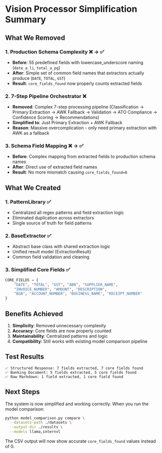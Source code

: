# Vision Processor Simplification Summary

## What We Removed

### 1. Production Schema Complexity ❌ → ✅
- **Before**: 55 predefined fields with lowercase_underscore naming (`date_a_li`, `total_a_pg`)
- **After**: Simple set of common field names that extractors actually produce (`DATE`, `TOTAL`, `GST`)
- **Result**: `core_fields_found` now properly counts extracted fields

### 2. 7-Step Pipeline Orchestrator ❌
- **Removed**: Complex 7-step processing pipeline (Classification → Primary Extraction → AWK Fallback → Validation → ATO Compliance → Confidence Scoring → Recommendations)
- **Simplified to**: Just Primary Extraction + AWK Fallback
- **Reason**: Massive overcomplication - only need primary extraction with AWK as a fallback

### 3. Schema Field Mapping ❌ → ✅  
- **Before**: Complex mapping from extracted fields to production schema names
- **After**: Direct use of extracted field names
- **Result**: No more mismatch causing `core_fields_found=0`

## What We Created

### 1. PatternLibrary ✅
- Centralized all regex patterns and field extraction logic
- Eliminated duplication across extractors
- Single source of truth for field patterns

### 2. BaseExtractor ✅
- Abstract base class with shared extraction logic
- Unified result model (ExtractionResult)
- Common field validation and cleaning

### 3. Simplified Core Fields ✅
```python
CORE_FIELDS = {
    "DATE", "TOTAL", "GST", "ABN", "SUPPLIER_NAME",
    "INVOICE_NUMBER", "AMOUNT", "DESCRIPTION",
    "BSB", "ACCOUNT_NUMBER", "BUSINESS_NAME", "RECEIPT_NUMBER"
}
```

## Benefits Achieved

1. **Simplicity**: Removed unnecessary complexity
2. **Accuracy**: Core fields are now properly counted
3. **Maintainability**: Centralized patterns and logic
4. **Compatibility**: Still works with existing model comparison pipeline

## Test Results

```
✅ Structured Response: 7 fields extracted, 7 core fields found
✅ Banking Document: 5 fields extracted, 5 core fields found  
✅ Raw Markdown: 1 field extracted, 1 core field found
```

## Next Steps

The system is now simplified and working correctly. When you run the model comparison:

```bash
python model_comparison.py compare \
  --datasets-path ./datasets \
  --output-dir ./results \
  --models llama,internvl
```

The CSV output will now show accurate `core_fields_found` values instead of 0.
